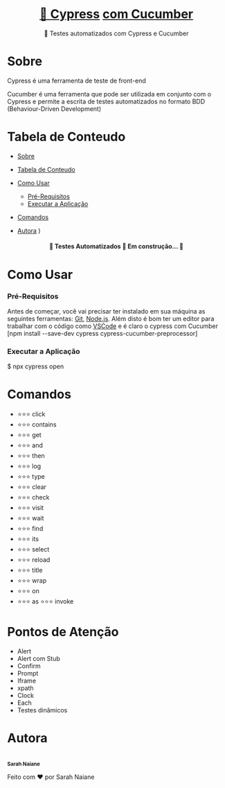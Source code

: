 <h1 align="center">
    <a href="https://docs.cypress.io/guides/getting-started/installing-cypress">🔗 Cypress</a>
    <a href="https://cucumber.io/docs/cucumber/">com  Cucumber</a>
</h1>
<p align="center">🚀 Testes automatizados com Cypress e Cucumber</p>

# Sobre 
Cypress é uma ferramenta de teste de front-end

Cucumber é uma ferramenta que pode ser utilizada em conjunto com o Cypress e permite a escrita de testes automatizados no formato BDD (Behaviour-Driven Development)

Tabela de Conteudo
=================
<!--ts-->
   * [Sobre](#Sobre)
   * [Tabela de Conteudo](#tabela-de-conteudo)
   * [Como Usar](#como-usar)
      * [Pré-Requisitos](#pre-requisitos)
      * [Executar a Aplicação](#cypress-open)
   * [Comandos](#comandos)

   * [Autora](#Autora)
)

   

<h4 align="center"> 
	🚧  Testes Automatizados 🚀 Em construção...  🚧
</h4>


# Como Usar
### Pré-Requisitos

Antes de começar, você vai precisar ter instalado em sua máquina as seguintes ferramentas:
[Git](https://git-scm.com), [Node.js](https://nodejs.org/en/). 
Além disto é bom ter um editor para trabalhar com o código como [VSCode](https://code.visualstudio.com/) e 
é claro o cypress com Cucumber [npm install --save-dev cypress cypress-cucumber-preprocessor]

### Executar a Aplicação

$ npx cypress open


# Comandos
- ⭐️⭐️⭐️ click
- ⭐️⭐️⭐️ contains
- ⭐️⭐️⭐️ get
- ⭐️⭐️⭐️ and
- ⭐️⭐️⭐️ then
- ⭐️⭐️⭐️ log
- ⭐️⭐️⭐️ type
- ⭐️⭐️⭐️ clear
- ⭐️⭐️⭐️ check
- ⭐️⭐️⭐️ visit
- ⭐️⭐️⭐️ wait
- ⭐️⭐️⭐️ find
- ⭐️⭐️⭐️ its
- ⭐️⭐️⭐️ select
- ⭐️⭐️⭐️ reload
- ⭐️⭐️⭐️ title
- ⭐️⭐️⭐️ wrap
- ⭐️⭐️⭐️ on
- ⭐️⭐️⭐️ as
  ⭐️⭐️⭐️ invoke

# Pontos de Atenção
- Alert
- Alert com Stub
- Confirm
- Prompt
- Iframe
- xpath
- Clock
- Each
-  Testes dinâmicos

# Autora

<a href="https://github.com/SarahNaiane1">
  <br />
 <sub><b>Sarah Naiane</b></sub></a>


Feito com ❤️ por Sarah Naiane 
